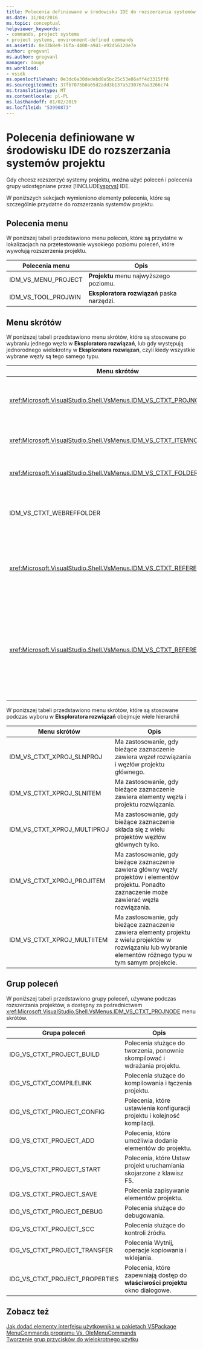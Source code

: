 ```yaml
---
title: Polecenia definiowane w środowisku IDE do rozszerzania systemów projektu | Dokumentacja firmy Microsoft
ms.date: 11/04/2016
ms.topic: conceptual
helpviewer_keywords:
- commands, project systems
- project systems, environment-defined commands
ms.assetid: 0e33b8e9-16fa-4400-a941-e92d56120e7e
author: gregvanl
ms.author: gregvanl
manager: douge
ms.workload:
- vssdk
ms.openlocfilehash: 0e3dc6a30dedebd8a5bc25c53e86aff4d3315ff8
ms.sourcegitcommit: 37fb7075b0a65d2add3b137a5230767aa3266c74
ms.translationtype: MT
ms.contentlocale: pl-PL
ms.lasthandoff: 01/02/2019
ms.locfileid: "53990873"
---
```

# <a name="ide-defined-commands-for-extending-project-systems"></a>Polecenia definiowane w środowisku IDE do rozszerzania systemów projektu
Gdy chcesz rozszerzyć systemy projektu, można użyć poleceń i polecenia grupy udostępniane przez [!INCLUDE[vsprvs](../../code-quality/includes/vsprvs_md.md)] IDE.  
  
 W poniższych sekcjach wymieniono elementy polecenia, które są szczególnie przydatne do rozszerzania systemów projektu.  
  
## <a name="command-menus"></a>Polecenia menu  
 W poniższej tabeli przedstawiono menu poleceń, które są przydatne w lokalizacjach na przetestowanie wysokiego poziomu poleceń, które wywołują rozszerzenia projektu.  
  
|Polecenia menu|Opis|  
|------------------|-----------------|  
|IDM_VS_MENU_PROJECT|**Projektu** menu najwyższego poziomu.|  
|IDM_VS_TOOL_PROJWIN|**Eksploratora rozwiązań** paska narzędzi.|  
  
## <a name="shortcut-menus"></a>Menu skrótów  
 W poniższej tabeli przedstawiono menu skrótów, które są stosowane po wybraniu jednego węzła w **Eksploratora rozwiązań**, lub gdy występują jednorodnego wielokrotny w **Eksploratora rozwiązań**, czyli kiedy wszystkie wybrane węzły są tego samego typu.  
  
|Menu skrótów|Opis|  
|-------------------|-----------------|  
|<xref:Microsoft.VisualStudio.Shell.VsMenus.IDM_VS_CTXT_PROJNODE>|Ma zastosowanie, gdy zaznaczony jest węzeł projektu.|  
|<xref:Microsoft.VisualStudio.Shell.VsMenus.IDM_VS_CTXT_ITEMNODE>|Ma zastosowanie, gdy plik jest zaznaczony.|  
|<xref:Microsoft.VisualStudio.Shell.VsMenus.IDM_VS_CTXT_FOLDERNODE>|Ma zastosowanie przy wybraniu folderu.|  
|IDM_VS_CTXT_WEBREFFOLDER|Ma zastosowanie przy wybraniu folderu odwołań sieci Web.|  
|<xref:Microsoft.VisualStudio.Shell.VsMenus.IDM_VS_CTXT_REFERENCEROOT>|Ma zastosowanie, gdy wybrano węzeł główny odwołania, które są nazywane "Odwołaniami".|  
|<xref:Microsoft.VisualStudio.Shell.VsMenus.IDM_VS_CTXT_REFERENCE>|Ma zastosowanie, gdy wybrano węzły odwołanie; należą do zestawu modelu COM i tylko odwołania do projektu. Nie ma odwołań sieci Web.|  
  
 W poniższej tabeli przedstawiono menu skrótów, które są stosowane podczas wyboru w **Eksploratora rozwiązań** obejmuje wiele hierarchii  
  
|Menu skrótów|Opis|  
|-------------------|-----------------|  
|IDM_VS_CTXT_XPROJ_SLNPROJ|Ma zastosowanie, gdy bieżące zaznaczenie zawiera węzeł rozwiązania i węzłów projektu głównego.|  
|IDM_VS_CTXT_XPROJ_SLNITEM|Ma zastosowanie, gdy bieżące zaznaczenie zawiera elementy węzła i projektu rozwiązania.|  
|IDM_VS_CTXT_XPROJ_MULTIPROJ|Ma zastosowanie, gdy bieżące zaznaczenie składa się z wielu projektów węzłów głównych tylko.|  
|IDM_VS_CTXT_XPROJ_PROJITEM|Ma zastosowanie, gdy bieżące zaznaczenie zawiera główny węzły projektów i elementów projektu. Ponadto zaznaczenie może zawierać węzła rozwiązania.|  
|IDM_VS_CTXT_XPROJ_MULTIITEM|Ma zastosowanie, gdy bieżące zaznaczenie zawiera elementy projektu z wielu projektów w rozwiązaniu lub wybranie elementów różnego typu w tym samym projekcie.|  
  
## <a name="command-groups"></a>Grup poleceń  
 W poniższej tabeli przedstawiono grupy poleceń, używane podczas rozszerzania projektów, a dostępny za pośrednictwem <xref:Microsoft.VisualStudio.Shell.VsMenus.IDM_VS_CTXT_PROJNODE> menu skrótów.  
  
|Grupa poleceń|Opis|  
|-------------------|-----------------|  
|IDG_VS_CTXT_PROJECT_BUILD|Polecenia służące do tworzenia, ponownie skompilować i wdrażania projektu.|  
|IDG_VS_CTXT_COMPILELINK|Polecenia służące do kompilowania i łączenia projektu.|  
|IDG_VS_CTXT_PROJECT_CONFIG|Polecenia, które ustawienia konfiguracji projektu i kolejność kompilacji.|  
|IDG_VS_CTXT_PROJECT_ADD|Polecenia, które umożliwia dodanie elementów do projektu.|  
|IDG_VS_CTXT_PROJECT_START|Polecenia, które Ustaw projekt uruchamiania skojarzone z klawisz F5.|  
|IDG_VS_CTXT_PROJECT_SAVE|Polecenia zapisywanie elementów projektu.|  
|IDG_VS_CTXT_PROJECT_DEBUG|Polecenia służące do debugowania.|  
|IDG_VS_CTXT_PROJECT_SCC|Polecenia służące do kontroli źródła.|  
|IDG_VS_CTXT_PROJECT_TRANSFER|Polecenia Wytnij, operacje kopiowania i wklejania.|  
|IDG_VS_CTXT_PROJECT_PROPERTIES|Polecenia, które zapewniają dostęp do **właściwości projektu** okno dialogowe.|  
  
## <a name="see-also"></a>Zobacz też  
 [Jak dodać elementy interfejsu użytkownika w pakietach VSPackage](../../extensibility/internals/how-vspackages-add-user-interface-elements.md)   
 [MenuCommands programu Vs. OleMenuCommands](../../extensibility/menucommands-vs-olemenucommands.md)   
 [Tworzenie grup przycisków do wielokrotnego użytku](../../extensibility/creating-reusable-groups-of-buttons.md)